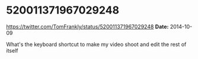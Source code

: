 # 520011371967029248
https://twitter.com/TomFrankly/status/520011371967029248
**Date:** 2014-10-09

What's the keyboard shortcut to make my video shoot and edit the rest of itself
